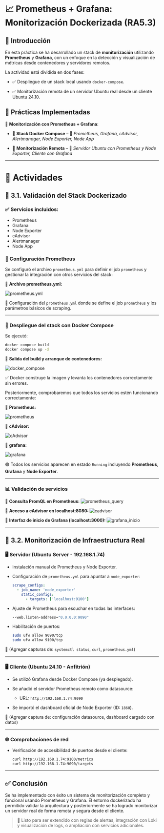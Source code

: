 # 📈 Prometheus + Grafana: Monitorización Dockerizada (RA5.3)

## 📖 Introducción

En esta práctica se ha desarrollado un stack de **monitorización** utilizando **Prometheus** y **Grafana**, con un enfoque en la detección y visualización de métricas desde contenedores y servidores remotos.

La actividad está dividida en dos fases:

* ✅ Despliegue de un stack local usando `docker-compose`.

* ✅ Monitorización remota de un servidor Ubuntu real desde un cliente Ubuntu 24.10.


## 📌 Prácticas Implementadas

📂 **Monitorización con Prometheus + Grafana:**

* 🔹 **Stack Docker Compose** – 🐳 *Prometheus, Grafana, cAdvisor, Alertmanager, Node Exporter, Node App*

* 🔹 **Monitorización Remota** – 📡 *Servidor Ubuntu con Prometheus y Node Exporter, Cliente con Grafana*

---

# 🧪 Actividades

## 🔹 3.1. Validación del Stack Dockerizado

### ✅ Servicios incluidos:

* Prometheus
* Grafana
* Node Exporter
* cAdvisor
* Alertmanager
* Node App

### 🧱 Configuración Prometheus

Se configuró el archivo `prometheus.yml` para definir el job `prometheus` y gestionar la integración con otros servicios del stack:

📸 **Archivo prometheus.yml:**


![prometheus.yml](https://github.com/XaviGimReu/PPS-10836126/blob/main/template-main/RA5/RA5_3/assets/1.%20prometheus.yml%20.png)

🔧 Configuración del `prometheus.yml` donde se define el job `prometheus` y los parámetros básicos de scraping.

---

### 🐳 Despliegue del stack con Docker Compose

Se ejecutó:

```bash
docker compose build
docker compose up -d
```

📸 **Salida del build y arranque de contenedores:**


![docker_compose](https://github.com/XaviGimReu/PPS-10836126/blob/main/template-main/RA5/RA5_3/assets/2.%20docker%20compose.png)

✅ Docker construye la imagen y levanta los contenedores correctamente sin errores.

Posteriormente, comprobaremos que todos los servicios estén funcionando correctamente:

📸 **Prometheus:**


![prometheus](https://github.com/XaviGimReu/PPS-10836126/blob/main/template-main/RA5/RA5_3/assets/3.%20prometheus.png)


📸 **cAdvisor:**


![cAdvisor](https://github.com/XaviGimReu/PPS-10836126/blob/main/template-main/RA5/RA5_3/assets/4.%20cAdvisor.png)


📸 **grafana:**


![grafana](https://github.com/XaviGimReu/PPS-10836126/blob/main/template-main/RA5/RA5_3/assets/5.%20Grafana.png)

🟢 Todos los servicios aparecen en estado `Running` incluyendo **Prometheus**, **Grafana** y **Node Exporter**.

---

### 📊 Validación de servicios

📸 **Consulta PromQL en Prometheus:**
![prometheus\_query](assets/3.png)

📸 **Acceso a cAdvisor en localhost:8080:**
![cadvisor](assets/4.png)

📸 **Interfaz de inicio de Grafana (localhost:3000):**
![grafana\_inicio](assets/5.png)

---

## 🔹 3.2. Monitorización de Infraestructura Real

### 🖥️ Servidor (Ubuntu Server - 192.168.1.74)

* Instalación manual de Prometheus y Node Exporter.
* Configuración de `prometheus.yml` para apuntar a `node_exporter`:

  ```yaml
  scrape_configs:
    - job_name: 'node_exporter'
      static_configs:
        - targets: ['localhost:9100']
  ```
* Ajuste de Prometheus para escuchar en todas las interfaces:

  ```bash
  --web.listen-address="0.0.0.0:9090"
  ```
* Habilitación de puertos:

  ```bash
  sudo ufw allow 9090/tcp
  sudo ufw allow 9100/tcp
  ```

📸 (Agregar capturas de: `systemctl status`, `curl`, `prometheus.yml`)

---

### 🖥️ Cliente (Ubuntu 24.10 - Anfitrión)

* Se utilizó Grafana desde Docker Compose (ya desplegado).
* Se añadió el servidor Prometheus remoto como datasource:

  * URL: `http://192.168.1.74:9090`
* Se importó el dashboard oficial de Node Exporter (ID: `1860`).

📸 (Agregar captura de: configuración datasource, dashboard cargado con datos)

---

### 🌐 Comprobaciones de red

* Verificación de accesibilidad de puertos desde el cliente:

  ```bash
  curl http://192.168.1.74:9100/metrics
  curl http://192.168.1.74:9090/targets
  ```

---

## ✅ Conclusión

Se ha implementado con éxito un sistema de monitorización completo y funcional usando Prometheus y Grafana. El entorno dockerizado ha permitido validar la arquitectura y posteriormente se ha logrado monitorizar un servidor real de forma remota y segura desde el cliente.

> 🧩 Listo para ser extendido con reglas de alertas, integración con Loki y visualización de logs, o ampliación con servicios adicionales.
